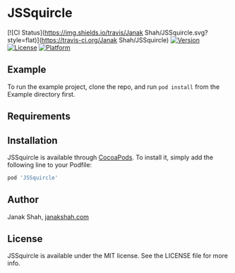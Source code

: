 # JSSquircle

[![CI Status](https://img.shields.io/travis/Janak Shah/JSSquircle.svg?style=flat)](https://travis-ci.org/Janak Shah/JSSquircle)
[![Version](https://img.shields.io/cocoapods/v/JSSquircle.svg?style=flat)](https://cocoapods.org/pods/JSSquircle)
[![License](https://img.shields.io/cocoapods/l/JSSquircle.svg?style=flat)](https://cocoapods.org/pods/JSSquircle)
[![Platform](https://img.shields.io/cocoapods/p/JSSquircle.svg?style=flat)](https://cocoapods.org/pods/JSSquircle)

## Example

To run the example project, clone the repo, and run `pod install` from the Example directory first.

## Requirements

## Installation

JSSquircle is available through [CocoaPods](https://cocoapods.org). To install
it, simply add the following line to your Podfile:

```ruby
pod 'JSSquircle'
```

## Author

Janak Shah, [janakshah.com](https://janakshah.com)

## License

JSSquircle is available under the MIT license. See the LICENSE file for more info.
